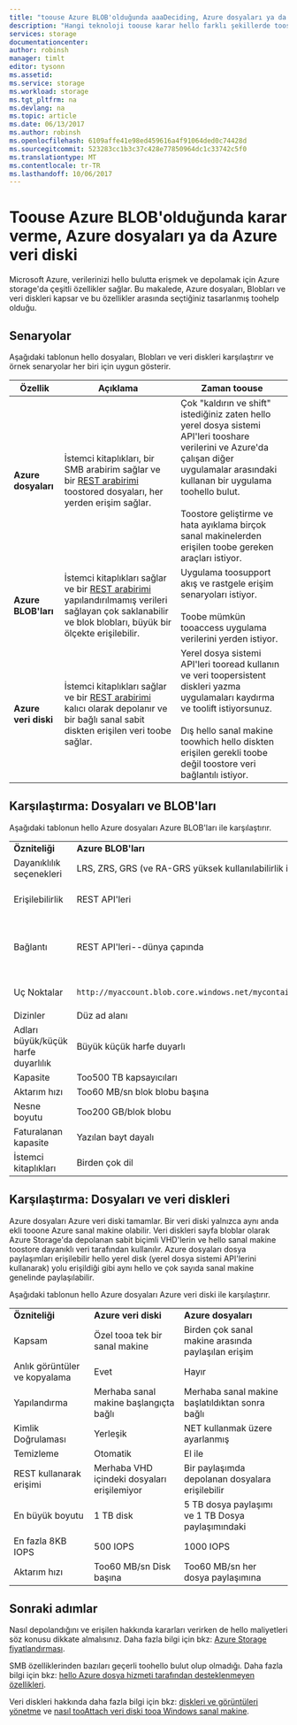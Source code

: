 ```yaml
---
title: "toouse Azure BLOB'olduğunda aaaDeciding, Azure dosyaları ya da Azure veri diski"
description: "Hangi teknoloji toouse karar hello farklı şekillerde toostore ve erişim verilerinizi Azure toohelp öğrenin."
services: storage
documentationcenter: 
author: robinsh
manager: timlt
editor: tysonn
ms.assetid: 
ms.service: storage
ms.workload: storage
ms.tgt_pltfrm: na
ms.devlang: na
ms.topic: article
ms.date: 06/13/2017
ms.author: robinsh
ms.openlocfilehash: 6109affe41e98ed459616a4f91064ded0c74428d
ms.sourcegitcommit: 523283cc1b3c37c428e77850964dc1c33742c5f0
ms.translationtype: MT
ms.contentlocale: tr-TR
ms.lasthandoff: 10/06/2017
---
```

# <a name="deciding-when-toouse-azure-blobs-azure-files-or-azure-data-disks"></a>Toouse Azure BLOB'olduğunda karar verme, Azure dosyaları ya da Azure veri diski

Microsoft Azure, verilerinizi hello bulutta erişmek ve depolamak için Azure storage'da çeşitli özellikler sağlar. Bu makalede, Azure dosyaları, Blobları ve veri diskleri kapsar ve bu özellikler arasında seçtiğiniz tasarlanmış toohelp olduğu.

## <a name="scenarios"></a>Senaryolar

Aşağıdaki tablonun hello dosyaları, Blobları ve veri diskleri karşılaştırır ve örnek senaryolar her biri için uygun gösterir.

| Özellik | Açıklama | Zaman toouse |
|--------------|-------------|-------------|
| **Azure dosyaları** | İstemci kitaplıkları, bir SMB arabirim sağlar ve bir [REST arabirimi](/rest/api/storageservices/file-service-rest-api) toostored dosyaları, her yerden erişim sağlar. | Çok "kaldırın ve shift" istediğiniz zaten hello yerel dosya sistemi API'leri tooshare verilerini ve Azure'da çalışan diğer uygulamalar arasındaki kullanan bir uygulama toohello bulut.<br/><br/>Toostore geliştirme ve hata ayıklama birçok sanal makinelerden erişilen toobe gereken araçları istiyor. |
| **Azure BLOB'ları** | İstemci kitaplıkları sağlar ve bir [REST arabirimi](/rest/api/storageservices/blob-service-rest-api) yapılandırılmamış verileri sağlayan çok saklanabilir ve blok blobları, büyük bir ölçekte erişilebilir. | Uygulama toosupport akış ve rastgele erişim senaryoları istiyor.<br/><br/>Toobe mümkün tooaccess uygulama verilerini yerden istiyor. |
| **Azure veri diski** | İstemci kitaplıkları sağlar ve bir [REST arabirimi](/rest/api/compute/virtualmachines/virtualmachines-create-or-update) kalıcı olarak depolanır ve bir bağlı sanal sabit diskten erişilen veri toobe sağlar. | Yerel dosya sistemi API'leri tooread kullanın ve veri toopersistent diskleri yazma uygulamaları kaydırma ve toolift istiyorsunuz.<br/><br/>Dış hello sanal makine toowhich hello diskten erişilen gerekli toobe değil toostore veri bağlantılı istiyor. |

## <a name="comparison-files-and-blobs"></a>Karşılaştırma: Dosyaları ve BLOB'ları

Aşağıdaki tablonun hello Azure dosyaları Azure BLOB'ları ile karşılaştırır.  
  
||||  
|-|-|-|  
|**Özniteliği**|**Azure BLOB'ları**|**Azure dosyaları**|  
|Dayanıklılık seçenekleri|LRS, ZRS, GRS (ve RA-GRS yüksek kullanılabilirlik için)|LRS, GRS|  
|Erişilebilirlik|REST API'leri|REST API'leri<br /><br /> SMB 2.1 ve SMB 3.0 (standart dosya sistemi API'leri)|  
|Bağlantı|REST API'leri--dünya çapında|REST API'leri - dünya çapında<br /><br /> SMB 2.1--bölge içinde<br /><br /> SMB 3.0--dünya çapında|  
|Uç Noktalar|`http://myaccount.blob.core.windows.net/mycontainer/myblob`|`\\myaccount.file.core.windows.net\myshare\myfile.txt`<br /><br /> `http://myaccount.file.core.windows.net/myshare/myfile.txt`|  
|Dizinler|Düz ad alanı|Doğru dizin nesneleri|  
|Adları büyük/küçük harfe duyarlılık|Büyük küçük harfe duyarlı|Servis talebi küçük harflere duyarlı değildir, ancak servis talebi koruma|  
|Kapasite|Too500 TB kapsayıcıları|5 TB dosya paylaşımları|  
|Aktarım hızı|Too60 MB/sn blok blobu başına|Too60 MB/sn paylaşım başına|  
|Nesne boyutu|Too200 GB/blok blobu|Too1TB/dosyasını yedekleyin|  
|Faturalanan kapasite|Yazılan bayt dayalı|Dosya boyutuna göre|  
|İstemci kitaplıkları|Birden çok dil|Birden çok dil|  
  
## <a name="comparison-files-and-data-disks"></a>Karşılaştırma: Dosyaları ve veri diskleri

Azure dosyaları Azure veri diski tamamlar. Bir veri diski yalnızca aynı anda ekli tooone Azure sanal makine olabilir. Veri diskleri sayfa bloblar olarak Azure Storage'da depolanan sabit biçimli VHD'lerin ve hello sanal makine toostore dayanıklı veri tarafından kullanılır. Azure dosyaları dosya paylaşımları erişilebilir hello yerel disk (yerel dosya sistemi API'lerini kullanarak) yolu erişildiği gibi aynı hello ve çok sayıda sanal makine genelinde paylaşılabilir.  
 
Aşağıdaki tablonun hello Azure dosyaları Azure veri diski ile karşılaştırır.  
 
||||  
|-|-|-|  
|**Özniteliği**|**Azure veri diski**|**Azure dosyaları**|  
|Kapsam|Özel tooa tek bir sanal makine|Birden çok sanal makine arasında paylaşılan erişim|  
|Anlık görüntüler ve kopyalama|Evet|Hayır|  
|Yapılandırma|Merhaba sanal makine başlangıçta bağlı|Merhaba sanal makine başlatıldıktan sonra bağlı|  
|Kimlik Doğrulaması|Yerleşik|NET kullanmak üzere ayarlanmış|  
|Temizleme|Otomatik|El ile|  
|REST kullanarak erişimi|Merhaba VHD içindeki dosyaları erişilemiyor|Bir paylaşımda depolanan dosyalara erişilebilir|  
|En büyük boyutu|1 TB disk|5 TB dosya paylaşımı ve 1 TB Dosya paylaşımındaki|  
|En fazla 8KB IOPS|500 IOPS|1000 IOPS|  
|Aktarım hızı|Too60 MB/sn Disk başına|Too60 MB/sn her dosya paylaşımına|  

## <a name="next-steps"></a>Sonraki adımlar

Nasıl depolandığını ve erişilen hakkında kararları verirken de hello maliyetleri söz konusu dikkate almalısınız. Daha fazla bilgi için bkz: [Azure Storage fiyatlandırması](https://azure.microsoft.com/pricing/details/storage/).
  
SMB özelliklerinden bazıları geçerli toohello bulut olup olmadığı. Daha fazla bilgi için bkz: [hello Azure dosya hizmeti tarafından desteklenmeyen özellikleri](/rest/api/storageservices/features-not-supported-by-the-azure-file-service).
  
Veri diskleri hakkında daha fazla bilgi için bkz: [diskleri ve görüntüleri yönetme](storage-about-disks-and-vhds-linux.md) ve [nasıl tooAttach veri diski tooa Windows sanal makine](../virtual-machines/windows/classic/attach-disk.md).
